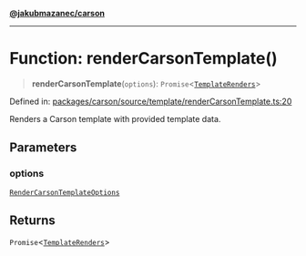 [**@jakubmazanec/carson**](../README.md)

---

# Function: renderCarsonTemplate()

> **renderCarsonTemplate**(`options`):
> `Promise`\<[`TemplateRenders`](../type-aliases/TemplateRenders.md)\>

Defined in:
[packages/carson/source/template/renderCarsonTemplate.ts:20](https://github.com/jakubmazanec/tools/blob/74fa88a6249b3d486436ae7655f4962bc4a86e11/packages/carson/source/template/renderCarsonTemplate.ts#L20)

Renders a Carson template with provided template data.

## Parameters

### options

[`RenderCarsonTemplateOptions`](../type-aliases/RenderCarsonTemplateOptions.md)

## Returns

`Promise`\<[`TemplateRenders`](../type-aliases/TemplateRenders.md)\>
